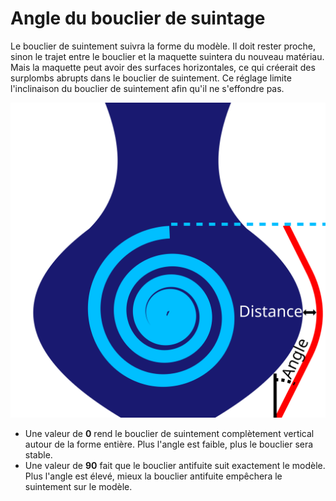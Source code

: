 Angle du bouclier de suintage
====
Le bouclier de suintement suivra la forme du modèle. Il doit rester proche, sinon le trajet entre le bouclier et la maquette suintera du nouveau matériau. Mais la maquette peut avoir des surfaces horizontales, ce qui créerait des surplombs abrupts dans le bouclier de suintement. Ce réglage limite l'inclinaison du bouclier de suintement afin qu'il ne s'effondre pas.

![Au lieu de suivre le modèle en bas et en haut, il n'est pas plus raide que l'angle spécifié](../images/ooze_shield_fr.svg)

* Une valeur de **0** rend le bouclier de suintement complètement vertical autour de la forme entière. Plus l'angle est faible, plus le bouclier sera stable.
* Une valeur de **90** fait que le bouclier antifuite suit exactement le modèle. Plus l'angle est élevé, mieux la bouclier antifuite empêchera le suintement sur le modèle.
